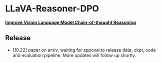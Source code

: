 # LLaVA-Reasoner-DPO
[**Improve Vision Language Model Chain-of-thought Reasoning**](https://arxiv.org/pdf/2410.16198)

## Release
- [10.22] paper on arxiv, waiting for appoval to release data, ckpt, code and evaluation pipeline. More updates will follow up shortly.
